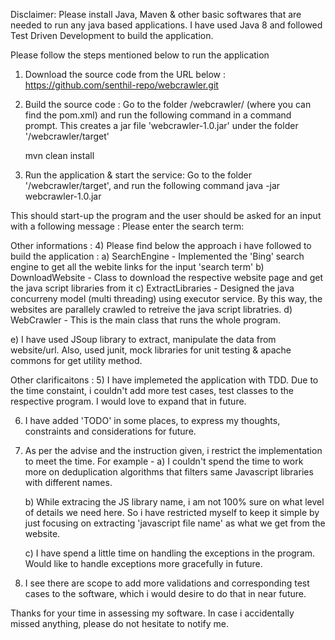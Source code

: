 Disclaimer:
 Please install Java, Maven & other basic softwares that are needed to run any java based applications.
 I have used Java 8 and followed Test Driven Development to build the application.

Please follow the steps mentioned below to run the application
1) Download the source code from the URL below :
https://github.com/senthil-repo/webcrawler.git

2) Build the source code : Go to the folder /webcrawler/ (where you can find the pom.xml) and run the following command in a command prompt. This creates a jar file 'webcrawler-1.0.jar' under the folder '/webcrawler/target'
	
	mvn clean install

3) Run the application & start the service: Go to the folder '/webcrawler/target', and run the following command
	java -jar webcrawler-1.0.jar
  
  This should start-up the program and the user should be asked for an input with a following message :
         Please enter the search term: 
  
Other informations :
4) Please find below the approach i have followed to build the application :
 a) SearchEngine - Implemented the 'Bing' search engine to get all the webite links for the input 'search term'
 b) DownloadWebsite - Class to download the respective website page and get the java script libraries from it
 c) ExtractLibraries - Designed the java concurreny model (multi threading) using executor service. By this way, the websites are parallely crawled to retreive the java script libratries.
 d) WebCrawler - This is the main class that runs the whole program.
 
 e) I have used JSoup library to extract, manipulate the data from website/url. Also, used junit, mock libraries for unit testing & apache commons for get utility method.
 
Other clarificaitons :
5) I have implemeted the application with TDD. Due to the time constaint, i couldn't add more test cases, test classes to the respective program. 
I would love to expand that in future.

6) I have added 'TODO' in some places, to express my thoughts, constraints and considerations for future. 

7) As per the advise and the instruction given, i restrict the implementation to meet the time. 
For example - 
	a) I couldn't spend the time to work more on deduplication algorithms that filters same Javascript libraries with different names. 
	
	b) While extracing the JS library name, i am not 100% sure on what level of details we need here. 
	So i have restricted myself to keep it simple by just focusing on extracting 'javascript file name' as what we get from the website.
	
	c) I have spend a little time on handling the exceptions in the program. Would like to handle exceptions more gracefully in future.
	
8) I see there are scope to add more validations and corresponding test cases to the software, which i would desire to do that in near future.

Thanks for your time in assessing my software. In case i accidentally missed anything, please do not hesitate to notify me.


